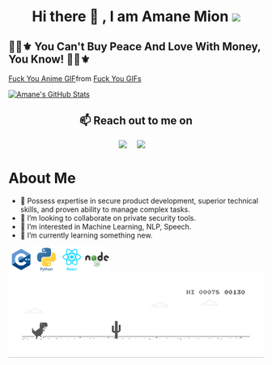 <h1 align="center">Hi there 👋 , I am  Amane Mion <img src="https://emoji.slack-edge.com/T0172CCPGUW/party-blob/d7253707fa13e9ee.gif" width="30"/></h1>


## 💞👠⚜️ You Can't Buy Peace And Love With Money, You Know! 💞👠⚜️ 



<p align="center">
<!--   <img src="./photos/canvas.png" height="350" /> -->
  <div class="tenor-gif-embed" data-postid="21134395" data-share-method="host" data-aspect-ratio="1.41593" data-width="100%"><a href="https://tenor.com/view/fuck-you-anime-glasses-office-lady-jarrel-gif-21134395">Fuck You Anime GIF</a>from <a href="https://tenor.com/search/fuck+you-gifs">Fuck You GIFs</a></div> <script type="text/javascript" async src="https://tenor.com/embed.js"></script>
</p>


[![Amane's GitHub Stats](https://github-readme-stats.vercel.app/api?username=amane312&show_icons=true&&them=&hide_title=false)](https://github.com/amane312)

 <h2 align="center">📫 Reach out to me on</h2>
  <p align="center">
    <a target="_blank"href="https://twitter.com"><img src="https://img.shields.io/badge/twitter-%231DA1F2.svg?&style=for-the-badge&logo=twitter&logoColor=white" /></a>&nbsp;&nbsp;&nbsp;&nbsp;
    <a href="mailto:khatanzorigb@gmail.com?subject=Hey%Mion,%20From%20Github"><img src="https://img.shields.io/badge/gmail-%23D14836.svg?&style=for-the-badge&logo=gmail&logoColor=white" /></a>&nbsp;&nbsp;&nbsp;&nbsp;
    <!-- <a href="mailto:khatanzorigb@gmail.com?subject=Hey%Mion,%20From%20Github"><img src="https://img.shields.io/badge/gmail-%23D14836.svg?&style=for-the-badge&logo=gmail&logoColor=white" /></a>&nbsp;&nbsp;&nbsp;&nbsp;
            <a href="mailto:khatanzorigb@gmail.com?subject=Hey%Mion,%20From%20Github"><img src="https://img.shields.io/badge/gmail-%23D14836.svg?&style=for-the-badge&logo=gmail&logoColor=white" /></a>&nbsp;&nbsp;&nbsp;&nbsp; -->

</p>

# About Me 
- 🔭 Possess expertise in secure product development, superior technical
  skills, and proven ability to manage complex tasks.
- 👯 I’m looking to collaborate on private security tools.
- 👀 I’m interested in Machine Learning, NLP, Speech.
- 🌱 I’m currently learning something new.

<p align="center">
  <img align="left" alt="C" width="50px" src="./photos/cplus.png" />
  <img align="left" alt="C" width="50px" src="./photos/python.png" />
  <img align="left" alt="C" width="50px" src="./photos/react.png" />
  <img align="left" alt="C" width="50px" src="./photos/node.png" />
  <!-- <img align="left" alt="C" width="50px" src="./photos/flutter.png" /> -->
</p>


![Dino](https://raw.githubusercontent.com/sanket9006/sanket9006/master/dino.gif)
